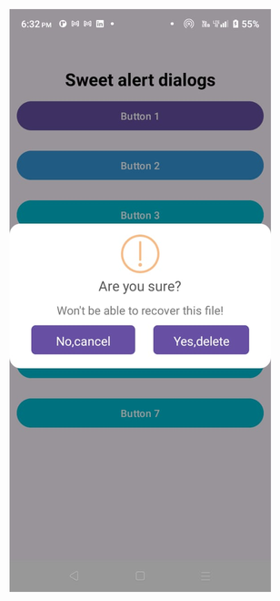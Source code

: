 ![alt img](https://github.com/visu512/Sweet-alrert-Dialogs/blob/954808ea7b2073b11c9e18209971d9e8d3c29651/WhatsApp%20Image%202024-09-30%20at%2018.33.06_19333fdc.jpg)
